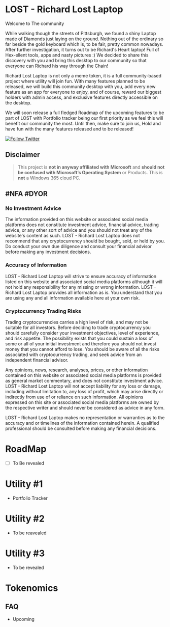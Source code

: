 # LOST - Richard Lost Laptop

Welcome to The community

While walking though the streets of Pittsburgh, we found a shiny Laptop made of Diamonds just laying on the ground.
Nothing out of the ordinary so far beside the gold keyboard which is, to be fair, pretty common nowadays.
After further investigation, it turns out to be Richard's Heart laptop! Full of Hex-ellent tools, apps and nasty pictures :)
We decided to share this discovery with you and bring this desktop to our community so that everyone can Richard his way through the Chain!

Richard Lost Laptop is not only a meme token, it is a full community-based project where utility will join fun.
With many features planned to be released, we will build this community desktop with you, add every new feature as an app for everyone to enjoy,
and of course, reward our biggest holders with admin access, and exclusive features directly accessible on the desktop.

We will soon release a full fledged Roadmap of the upcoming features to be part of LOST with Portfolio tracker being our first priority
as we feel this will benefit our community the most.
Until then, make sure to join us, Hold and have fun with the many features released and to be released!

[![Follow Twitter](https://img.shields.io/twitter/follow/blueedgetechno?label=Follow%20me&style=social)](https://twitter.com/RichardHeartWin)

## Disclaimer

> This project is **not in anyway affiliated with Microsoft** and **should not be confused with Microsoft’s Operating System** or Products.
> This is **not** a Windows 365 cloud PC.

## #NFA #DYOR

### No Investment Advice

The information provided on this website or associated social media platforms does not constitute investment advice, financial advice, trading advice, or any other sort of advice and you should not treat any of the website's content as such. LOST - Richard Lost Laptop does not recommend that any cryptocurrency should be bought, sold, or held by you. Do conduct your own due diligence and consult your financial advisor before making any investment decisions.

### Accuracy of Information

LOST - Richard Lost Laptop will strive to ensure accuracy of information listed on this website and associated social media platforms although it will not hold any responsibility for any missing or wrong information. LOST - Richard Lost Laptop provides all information as is. You understand that you are using any and all information available here at your own risk.

### Cryptocurrency Trading Risks

Trading cryptocurrencies carries a high level of risk, and may not be suitable for all investors. Before deciding to trade cryptocurrency you should carefully consider your investment objectives, level of experience, and risk appetite. The possibility exists that you could sustain a loss of some or all of your initial investment and therefore you should not invest money that you cannot afford to lose. You should be aware of all the risks associated with cryptocurrency trading, and seek advice from an independent financial advisor.

Any opinions, news, research, analyses, prices, or other information contained on this website or associated social media platforms is provided as general market commentary, and does not constitute investment advice. LOST - Richard Lost Laptop will not accept liability for any loss or damage, including without limitation to, any loss of profit, which may arise directly or indirectly from use of or reliance on such information. All opinions expressed on this site or associated social media platforms are owned by the respective writer and should never be considered as advice in any form.

LOST - Richard Lost Laptop makes no representation or warranties as to the accuracy and or timelines of the information contained herein. A qualified professional should be consulted before making any financial decisions.


# RoadMap

- [ ] To Be revealed

# Utility #1

- Portfolio Tracker

# Utility #2

- To be reavealed

# Utility #3

- To be revealed

# Tokenomics


## FAQ

- Upcoming

